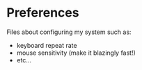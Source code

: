 # Preferences

Files about configuring my system such as:
- keyboard repeat rate
- mouse sensitivity (make it blazingly fast!)
- etc...
